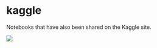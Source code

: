 # kaggle
Notebooks that have also been shared on the Kaggle site.

![](https://raw.github.com/aguyanzon/kaggle/master/resources/Kaggle.png)
